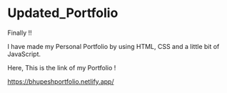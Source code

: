 # Updated_Portfolio

Finally !!

I have made my Personal Portfolio by using HTML, CSS and a little bit of JavaScript.

<i class="fa-solid fa-address-card"></i>
Here, This is the link of my Portfolio !

https://bhupeshportfolio.netlify.app/
